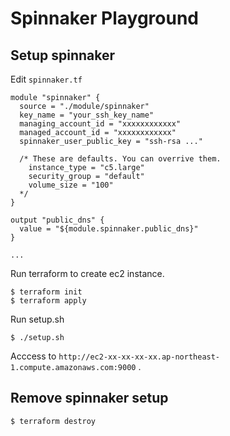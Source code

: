 # Spinnaker Playground

## Setup spinnaker

Edit `spinnaker.tf`

```hcl
module "spinnaker" {
  source = "./module/spinnaker"
  key_name = "your_ssh_key_name"
  managing_account_id = "xxxxxxxxxxxx"
  managed_account_id = "xxxxxxxxxxxx"
  spinnaker_user_public_key = "ssh-rsa ..."

  /* These are defaults. You can overrive them.
    instance_type = "c5.large"
    security_group = "default"
    volume_size = "100"
  */
}

output "public_dns" {
  value = "${module.spinnaker.public_dns}"
}

...
```

Run terraform to create ec2 instance.

```
$ terraform init
$ terraform apply
```

Run setup.sh

```
$ ./setup.sh
```

Acccess to `http://ec2-xx-xx-xx-xx.ap-northeast-1.compute.amazonaws.com:9000` .


## Remove spinnaker setup

```
$ terraform destroy
```
